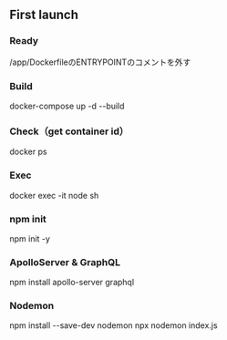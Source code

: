 ## First launch

### Ready
/app/DockerfileのENTRYPOINTのコメントを外す

### Build
docker-compose up -d --build

### Check（get container id）
docker ps

### Exec
docker exec -it node sh

### npm init
npm init -y

### ApolloServer & GraphQL
npm install apollo-server graphql

### Nodemon
npm install --save-dev nodemon
npx nodemon index.js
